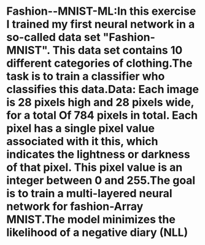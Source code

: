 # Fashion--MNIST-ML:In this exercise I trained my first neural network in a so-called data set "Fashion- MNIST". This data set contains 10 different categories of clothing.The task is to train a classifier who classifies this data.Data: Each image is 28 pixels high and 28 pixels wide, for a total Of 784 pixels in total. Each pixel has a single pixel value associated with it this, which indicates the lightness or darkness of that pixel. This pixel value is an integer between 0 and 255.The goal is to train a multi-layered neural network for fashion-Array MNIST.The model minimizes the likelihood of a negative diary (NLL)
